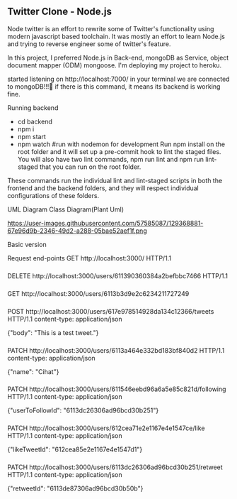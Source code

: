 ## Twitter Clone - Node.js

 Node twitter is an effort to rewrite some of Twitter's functionality using modern javascript based toolchain. It was mostly an effort to learn Node.js and trying to reverse engineer some of twitter's feature.


In this project, I preferred Node.js in Back-end, mongoDB as Service, object document mapper (ODM) mongoose. I'm deploying my project to heroku.



started listening on http://localhost:7000/ in your terminal we are connected to mongoDB!!!🤪
if there is this command, it means its backend is working fine.


Running backend
* cd backend
* npm i
* npm start
* npm watch #run with nodemon for development
Run npm install on the root folder and it will set up a pre-commit hook to lint the staged files. You will also have two lint commands, npm run lint and npm run lint-staged that you can run on the root folder.

These commands run the individual lint and lint-staged scripts in both the frontend and the backend folders, and they will respect individual configurations of these folders.

UML Diagram
Class Diagram(Plant Uml)

https://user-images.githubusercontent.com/57585087/129368881-67e96d9b-2346-49d2-a288-05bae52aef1f.png

Basic version


Request end-points
GET  http://localhost:3000/ HTTP/1.1


###

DELETE  http://localhost:3000/users/611390360384a2befbbc7466 HTTP/1.1

###

GET http://localhost:3000/users/6113b3d9e2c6234211727249

###

POST    http://localhost:3000/users/617e978514928da134c12366/tweets HTTP/1.1
content-type: application/json

{"body": "This is a test tweet."}

###

PATCH   http://localhost:3000/users/6113a464e332bd183bf840d2 HTTP/1.1
content-type: application/json

{"name": "Cihat"}

###

PATCH   http://localhost:3000/users/611546eebd96a6a5e85c821d/following HTTP/1.1
content-type: application/json

{"userToFollowId": "6113dc26306ad96bcd30b251"}

###

PATCH   http://localhost:3000/users/612cea71e2e1167e4e1547ce/like HTTP/1.1
content-type: application/json

{"likeTweetId": "612cea85e2e1167e4e1547d1"}

###

PATCH   http://localhost:3000/users/6113dc26306ad96bcd30b251/retweet HTTP/1.1
content-type: application/json

{"retweetId": "6113de87306ad96bcd30b50b"}
